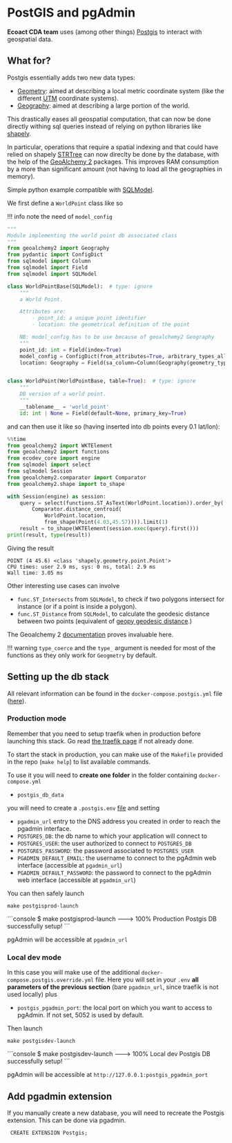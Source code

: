# PostGIS and pgAdmin

**Ecoact CDA team** uses (among other things) <a href=https://postgis.net/ class="external-link" target="_blank">Postgis</a> to interact
with geospatial data.

## What for?

Postgis essentially adds two new data types:

- <a href=http://postgis.net/workshops/postgis-intro/geometries.html class="external-link" target="_blank">Geometry</a>: aimed at describing a local metric coordinate system (like
the different <a href=https://en.wikipedia.org/wiki/Universal_Transverse_Mercator_coordinate_system  class="external-link" target="_blank">UTM</a> coordinate systems). 
- <a href=http://postgis.net/workshops/postgis-intro/geography.html class="external-link" target="_blank">Geography</a>: aimed at describing a large portion of the world.

This drastically eases all geospatial computation, that can now be done directly withing sql queries instead of relying on python libraries like
<a href=https://shapely.readthedocs.io/en/stable/manual.html  class="external-link" target="_blank">shapely</a>.

In particular, operations that require a spatial indexing and that could have relied on shapely <a href=https://shapely.readthedocs.io/en/stable/strtree.html  class="external-link" target="_blank">STRTree</a> can now direclty be done by the 
database, with the help of the <a href=https://geoalchemy-2.readthedocs.io/en/latest/  class="external-link" target="_blank">GeoAlchemy 2</a> packages.
This improves RAM consumption by a more than significant amount (not having to load all the geographies in memory).

Simple python example compatible with <a href=https://sqlmodel.tiangolo.com/ class="external-link" target="_blank">SQLModel</a>.

We first define a `WorldPoint` class like so

!!! info
    note the need of `model_config`


```python
"""
Module implementing the world point db associated class
"""
from geoalchemy2 import Geography
from pydantic import ConfigDict
from sqlmodel import Column
from sqlmodel import Field
from sqlmodel import SQLModel

class WorldPointBase(SQLModel):  # type: ignore
    """
    a World Point.

    Attributes are:
        - point_id: a unique point identifier
        - location: the geometrical definition of the point

    NB: model_config has to be use because of geoalchemy2 Geography
    """
    point_id: int = Field(index=True)
    model_config = ConfigDict(from_attributes=True, arbitrary_types_allowed=True)
    location: Geography = Field(sa_column=Column(Geography(geometry_type='POINT', srid=4326)))


class WorldPoint(WorldPointBase, table=True):  # type: ignore
    """
    DB version of a world point.
    """
    __tablename__ = 'world_point'
    id: int | None = Field(default=None, primary_key=True)
```

and can then use it like so (having inserted into db points every 0.1 lat/lon):

```python
%%time
from geoalchemy2 import WKTElement
from geoalchemy2 import functions
from ecodev_core import engine
from sqlmodel import select
from sqlmodel Session
from geoalchemy2.comparator import Comparator
from geoalchemy2.shape import to_shape

with Session(engine) as session:
    query = select(functions.ST_AsText(WorldPoint.location)).order_by(
        Comparator.distance_centroid(
            WorldPoint.location,
            from_shape(Point(4.03,45.57)))).limit(1)
    result = to_shape(WKTElement(session.exec(query).first()))
print(result, type(result))
```

Giving the result 

```shell
POINT (4 45.6) <class 'shapely.geometry.point.Point'>
CPU times: user 2.9 ms, sys: 0 ns, total: 2.9 ms
Wall time: 3.05 ms
```

Other interesting use cases can involve 

- `func.ST_Intersects` from `SQLModel`, to check if two polygons intersect for instance (or if a point is inside a polygon).
- `func.ST_Distance` from `SQLModel`, to calculate the geodesic distance between two points (equivalent of
<a href=https://geopy.readthedocs.io/en/stable/#module-geopy.distance  class="external-link" target="_blank">geopy geodesic distance</a>.)

The Geoalchemy 2 <a href=https://geoalchemy-2.readthedocs.io/en/latest/spatial_functions.html class="external-link" target="_blank">documentation</a> proves invaluable here. 

!!! warning
    `type_coerce` and the `type_` argument is needed for most of the functions as they only work for `Geogmetry` by default. 

## Setting up the db stack

All relevant information can be found in the `docker-compose.postgis.yml` file (<a href=https://github.com/SE-Sustainability-OSS/ecodev-infra/blob/main/docker-postgis.yml class="external-link" target="_blank">here</a>).

### Production mode

Remember that you need to setup traefik when in production before launching this stack. Go read [the traefik page](traefik.md) if not already done.

To start the stack in production, you can make use of the `Makefile` provided in the repo (`make help`) to list available commands.

To use it you will need to **create one folder** in the folder containing `docker-compose.yml`

- `postgis_db_data`

you will need to create a `.postgis.env` <a href=https://www.codementor.io/@parthibakumarmurugesan/what-is-env-how-to-set-up-and-run-a-env-file-in-node-1pnyxw9yxj  class="external-link" target="_blank">file</a> and setting

- `pgadmin_url` entry to the DNS address you created in order to reach the pgadmin interface. 
- `POSTGRES_DB`: the db name to which your application will connect to 
- `POSTGRES_USER`: the user authorized to connect to `POSTGRES_DB`
- `POSTGRES_PASSWORD`:  the password associated to `POSTGRES_USER`
- `PGADMIN_DEFAULT_EMAIL`: the username to connect to the pgAdmin web interface (accessible at `pgadmin_url`)
- `PGADMIN_DEFAULT_PASSWORD`:  the password to connect to the pgAdmin web interface (accessible at `pgadmin_url`)

You can then safely launch 
```shell
make postgisprod-launch
```

<div class="termy">
```console
$ make postgisprod-launch
---> 100%
Production Postgis DB successfully setup!
```
</div>

pgAdmin will be accessible at `pgadmin_url`

### Local dev mode

In this case you will make use of the additional  `docker-compose.postgis.override.yml` file. Here you will set in your `.env` **all parameters of the previous section** (bare 
`pgadmin_url`, since traefik is not used locally) plus 
- `postgis_pgadmin_port`: the local port on which you want to access to pgAdmin. If not set, 5052 is used by default. 

Then launch
```shell
make postgisdev-launch
```

<div class="termy">
```console
$ make postgisdev-launch
---> 100%
Local dev Postgis DB successfully setup!
```
</div>

pgAdmin will be accessible at `http://127.0.0.1:postgis_pgadmin_port`

## Add pgadmin extension 

If you manually create a new database, you will need to recreate the Postgis extension. This can be done via pgadmin.

```shell
 CREATE EXTENSION Postgis;
```

